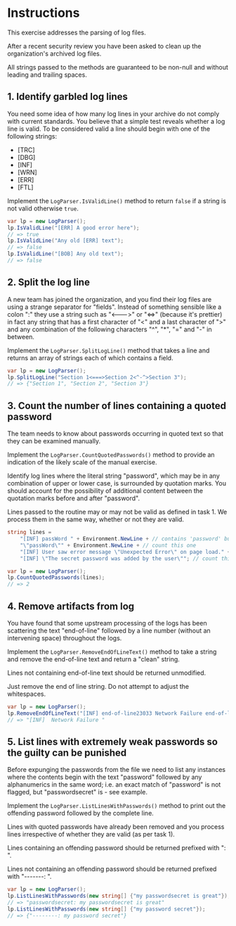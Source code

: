 # Instructions

This exercise addresses the parsing of log files.

After a recent security review you have been asked to clean up the organization's archived log files.

All strings passed to the methods are guaranteed to be non-null and without leading and trailing spaces.

## 1. Identify garbled log lines

You need some idea of how many log lines in your archive do not comply with current standards. You believe that a simple test reveals whether a log line is valid. To be considered valid a line should begin with one of the following strings:

- [TRC]
- [DBG]
- [INF]
- [WRN]
- [ERR]
- [FTL]

Implement the `LogParser.IsValidLine()` method to return `false` if a string is not valid otherwise `true`.

```csharp
var lp = new LogParser();
lp.IsValidLine("[ERR] A good error here");
// => true
lp.IsValidLine("Any old [ERR] text");
// => false
lp.IsValidLine("[BOB] Any old text");
// => false
```

## 2. Split the log line

A new team has joined the organization, and you find their log files are using a strange separator for "fields". Instead of something sensible like a colon ":" they use a string such as "<--->" or "<=>" (because it's prettier) in fact any string that has a first character of "<" and a last character of ">" and any combination of the following characters "^", "\*", "=" and "-" in between.

Implement the `LogParser.SplitLogLine()` method that takes a line and returns an array of strings each of which contains a field.

```csharp
var lp = new LogParser();
lp.SplitLogLine("Section 1<===>Section 2<^-^>Section 3");
// => {"Section 1", "Section 2", "Section 3"}
```

## 3. Count the number of lines containing a quoted password

The team needs to know about passwords occurring in quoted text so that they can be examined manually.

Implement the `LogParser.CountQuotedPasswords()` method to provide an indication of the likely scale of the manual exercise.

Identify log lines where the literal string "password", which may be in any combination of upper or lower case, is surrounded by quotation marks.
You should account for the possibility of additional content between the quotation marks before and after "password".

Lines passed to the routine may or may not be valid as defined in task 1. We process them in the same way, whether or not they are valid.

```csharp
string lines =
    "[INF] passWord " + Environment.NewLine + // contains 'password' but not surrounded by quotation marks
    "\"passWord\"" + Environment.NewLine + // count this one
    "[INF] User saw error message \"Unexpected Error\" on page load." + Environment.NewLine + //does not contain 'password'
    "[INF] \"The secret password was added by the user\""; // count this one

var lp = new LogParser();
lp.CountQuotedPasswords(lines);
// => 2
```

## 4. Remove artifacts from log

You have found that some upstream processing of the logs has been scattering the text "end-of-line" followed by a line number (without an intervening space) throughout the logs.

Implement the `LogParser.RemoveEndOfLineText()` method to take a string and remove the end-of-line text and return a "clean" string.

Lines not containing end-of-line text should be returned unmodified.

Just remove the end of line string. Do not attempt to adjust the whitespaces.

```csharp
var lp = new LogParser();
lp.RemoveEndOfLineText("[INF] end-of-line23033 Network Failure end-of-line27");
// => "[INF]  Network Failure "
```

## 5. List lines with extremely weak passwords so the guilty can be punished

Before expunging the passwords from the file we need to list any instances where the contents begin with the text "password" followed by any alphanumerics in the same word; i.e. an exact match of "password" is not flagged, but "passwordsecret" is - see example.

Implement the `LogParser.ListLinesWithPasswords()` method to print out the offending password followed by the complete line.

Lines with quoted passwords have already been removed and you process lines irrespective of whether they are valid (as per task 1).

Lines containing an offending password should be returned prefixed with "<password>: ".

Lines not containing an offending password should be returned prefixed with "-------: ".

```csharp
var lp = new LogParser();
lp.ListLinesWithPasswords(new string[] {"my passwordsecret is great"});
// => "passwordsecret: my passwordsecret is great"
lp.ListLinesWithPasswords(new string[] {"my password secret"});
// => {"--------: my password secret"}

```

